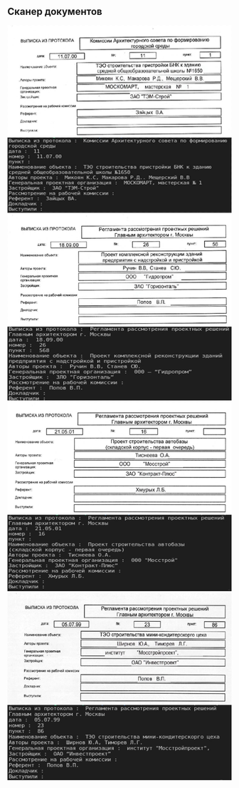 ## Сканер документов 

<img width="863" alt="2" src="https://github.com/svitbka/doc_reader/blob/main/result/ans1.png">

<img width="863" alt="2" src="https://github.com/svitbka/doc_reader/blob/main/result/ans2.png">

<img width="863" alt="2" src="https://github.com/svitbka/doc_reader/blob/main/result/ans3.png">

<img width="863" alt="2" src="https://github.com/svitbka/doc_reader/blob/main/result/ans4.png">
